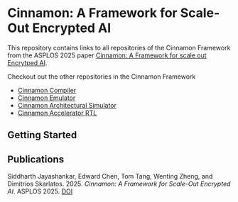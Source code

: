 # Cinnamon: A Framework for Scale-Out Encrypted AI

This repository contains links to all repositories of the Cinnamon Framework from the ASPLOS 2025 paper [Cinnamon: A Framework for scale out Encrytped AI](https://dl.acm.org/doi/10.1145/3669940.3707260).

Checkout out the other repositories in the Cinnamon Framework
- [Cinnamon Compiler]()
- [Cinnamon Emulator]()
- [Cinnamon Architectural Simulator]()
- [Cinnamon Accelerator RTL]()

## Getting Started

## Publications

Siddharth Jayashankar, Edward Chen, Tom Tang, Wenting Zheng, and Dimitrios Skarlatos. 2025. *Cinnamon: A Framework for Scale-Out Encrypted AI*. ASPLOS 2025. [DOI](https://doi.org/10.1145/3669940.3707260)
